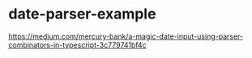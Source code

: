 # date-parser-example
https://medium.com/mercury-bank/a-magic-date-input-using-parser-combinators-in-typescript-3c779741bf4c
